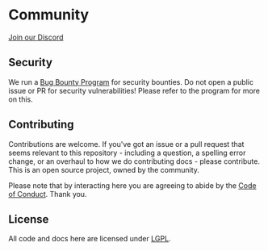 # Community

[Join our Discord](https://discord.com/invite/5dRV7fWet2)

## Security

We run a [Bug Bounty Program](https://immunefi.com/bounty/bosonprotocol/) for security bounties. Do not open a public issue or PR for security vulnerabilities! Please refer to the program for more on this.

## Contributing

Contributions are welcome. If you've got an issue or a pull request that seems relevant to this repository - including a question, a spelling error change, or an overhaul to how we do contributing docs - please contribute. This is an open source project, owned by the community.

Please note that by interacting here you are agreeing to abide by the [Code of Conduct](CODE_OF_CONDUCT.md). Thank you.

## License

All code and docs here are licensed under [LGPL](LICENSE).
